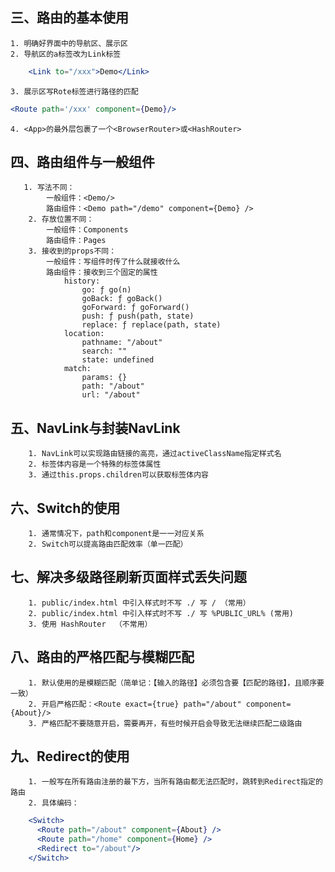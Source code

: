 ## 三、路由的基本使用
    1. 明确好界面中的导航区、展示区
    2. 导航区的a标签改为Link标签 
```jsx
    <Link to="/xxx">Demo</Link>
```
    3. 展示区写Rote标签进行路径的匹配
```jsx
<Route path='/xxx' component={Demo}/>
```
    4. <App>的最外层包裹了一个<BrowserRouter>或<HashRouter>

## 四、路由组件与一般组件
       1. 写法不同：
            一般组件：<Demo/>
            路由组件：<Demo path="/demo" component={Demo} />
        2. 存放位置不同：
            一般组件：Components
            路由组件：Pages
        3. 接收到的props不同：
            一般组件：写组件时传了什么就接收什么
            路由组件：接收到三个固定的属性
                history:
                    go: ƒ go(n)
                    goBack: ƒ goBack()
                    goForward: ƒ goForward()
                    push: ƒ push(path, state)
                    replace: ƒ replace(path, state)
                location:
                    pathname: "/about"
                    search: ""
                    state: undefined
                match:
                    params: {}
                    path: "/about"
                    url: "/about"

## 五、NavLink与封装NavLink
        1. NavLink可以实现路由链接的高亮，通过activeClassName指定样式名
        2. 标签体内容是一个特殊的标签体属性
        3. 通过this.props.children可以获取标签体内容

## 六、Switch的使用
        1. 通常情况下，path和component是一一对应关系
        2. Switch可以提高路由匹配效率（单一匹配）

## 七、解决多级路径刷新页面样式丢失问题
        1. public/index.html 中引入样式时不写 ./ 写 / （常用）
        2. public/index.html 中引入样式时不写 ./ 写 %PUBLIC_URL% (常用)
        3. 使用 HashRouter  （不常用）

## 八、路由的严格匹配与模糊匹配
        1. 默认使用的是模糊匹配（简单记：【输入的路径】必须包含要【匹配的路径】，且顺序要一致）
        2. 开启严格匹配：<Route exact={true} path="/about" component={About}/>
        3. 严格匹配不要随意开启，需要再开，有些时候开启会导致无法继续匹配二级路由

## 九、Redirect的使用
        1. 一般写在所有路由注册的最下方，当所有路由都无法匹配时，跳转到Redirect指定的路由
        2. 具体编码：
```jsx
    <Switch>
      <Route path="/about" component={About} />
      <Route path="/home" component={Home} />
      <Redirect to="/about"/>
    </Switch>
```
